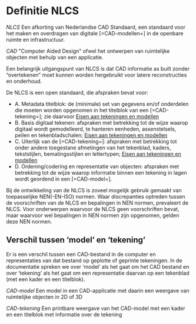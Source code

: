 # Definitie NLCS

<p><dfn>NLCS</dfn> Een afkorting van Nederlandse CAD Standaard, een standaard voor het maken en overdragen van digitale [=CAD-modellen=] in de openbare ruimte en infrastructuur.</p>

<p><dfn>CAD</dfn> "Computer Aided Design" ofwel het ontwerpen van ruimtelijke objecten met behulp van een applicatie.</p>


Een belangrijk uitgangspunt van NLCS is dat CAD informatie as built zonder “overtekenen” moet kunnen worden hergebruikt voor latere reconstructies en onderhoud.


De NLCS is een open standaard, die afspraken bevat voor:
* A. Metadata titelblok: de (minimale) set van gegevens en/of onderdelen die moeten worden opgenomen in het titelblok van een [=CAD-tekening=]; zie daarvoor [Eisen aan tekeningen en modellen](https://bimloket.github.io/NLCS/requirementscadmodels/)
* B. Basis digitaal tekenen: afspraken met betrekking tot de wijze waarop digitaal wordt gemodelleerd, te hanteren eenheden, assenstelsels, peilen en tekenbladschalen; [Eisen aan tekeningen en modellen](https://bimloket.github.io/NLCS/requirementscadmodels/)
* C. Uiterlijk van de [=CAD-tekening=]: afspraken met betrekking tot onder andere toegestane afmetingen van het tekenblad, kaders, tekststijlen, bematingsstijlen en lettertypen; [Eisen aan tekeningen en modellen](https://bimloket.github.io/NLCS/requirementscadmodels/)
* D. Ordening/codering en representatie van objecten: afspraken met betrekking tot de wijze waarop informatie binnen een tekening in lagen wordt geordend in een [=CAD-model=]. 

Bij de ontwikkeling van de NLCS is zoveel mogelijk gebruik gemaakt van toepasselijke NEN(-EN-ISO) normen. Waar discrepanties optreden tussen de voorschriften van de NLCS en bepalingen in NEN normen, prevaleert de NLCS. Voor onderwerpen waarvoor de NLCS geen voorschriften bevat, maar waarvoor wel bepalingen in NEN normen zijn opgenomen, gelden deze NEN normen.

## Verschil tussen ‘model’ en ‘tekening’
Er is een verschil tussen een CAD-bestand in de computer en representaties van dat bestand op geplotte of geprinte tekeningen. In de documentatie spreken we over ‘model’ als het gaat om het CAD bestand en over ‘tekening’ als het gaat om een representatie daarvan op een tekenblad (met een kader en een titelblok).


<p><dfn data-lt="CAD-model|CAD-modellen">CAD-model</dfn> Een model in een CAD-applicatie met daarin een weergave van ruimtelijke objecten in 2D of 3D </p>

<p><dfn data-lt="CAD-tekening|CAD-tekeningen">CAD-tekening</dfn> Een printbare weergave van het CAD-model met een kader en een titelblok met informatie over de tekening</p>

